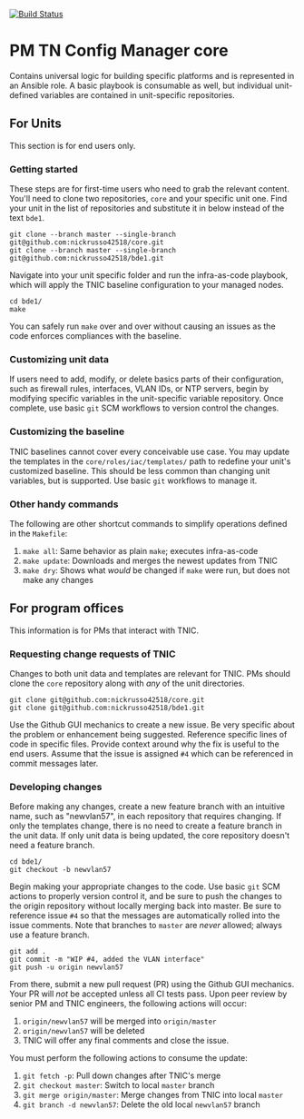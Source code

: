 [![Build Status](https://travis-ci.org/nickrusso42518/core.svg?branch=master)](https://travis-ci.org/nickrusso42518/core)

# PM TN Config Manager core
Contains universal logic for building specific platforms and is
represented in an Ansible role. A basic playbook is consumable as well,
but individual unit-defined variables are contained in unit-specific
repositories.

## For Units
This section is for end users only.

### Getting started
These steps are for first-time users who need to grab the relevant content.
You'll need to clone two repositories, `core` and your specific unit one.
Find your unit in the list of repositories and substitute it in below
instead of the text `bde1`.

```
git clone --branch master --single-branch git@github.com:nickrusso42518/core.git
git clone --branch master --single-branch git@github.com:nickrusso42518/bde1.git
```

Navigate into your unit specific folder and run the infra-as-code playbook,
which will apply the TNIC baseline configuration to your managed nodes.

```
cd bde1/
make
```

You can safely run `make` over and over without causing an issues as the code
enforces compliances with the baseline.

### Customizing unit data
If users need to add, modify, or delete basics parts of their configuration,
such as firewall rules, interfaces, VLAN IDs, or NTP servers, begin by
modifying specific variables in the unit-specific variable repository. Once
complete, use basic `git` SCM workflows to version control the changes.

### Customizing the baseline
TNIC baselines cannot cover every conceivable use case. You may update the
templates in the `core/roles/iac/templates/` path to redefine your unit's
customized baseline. This should be less common than changing unit variables,
but is supported. Use basic `git` workflows to manage it.

### Other handy commands
The following are other shortcut commands to simplify operations defined in
the `Makefile`:

1. `make all`: Same behavior as plain `make`; executes infra-as-code
1. `make update`: Downloads and merges the newest updates from TNIC
2. `make dry`: Shows what *would* be changed if `make` were run, but
   does not make any changes

## For program offices
This information is for PMs that interact with TNIC.

### Requesting change requests of TNIC
Changes to both unit data and templates are relevant for TNIC. PMs should
clone the `core` repository along with *any* of the unit directories.

```
git clone git@github.com:nickrusso42518/core.git
git clone git@github.com:nickrusso42518/bde1.git
```

Use the Github GUI mechanics to create a new issue. Be very specific
about the problem or enhancement being suggested. Reference specific
lines of code in specific files. Provide context around why the fix
is useful to the end users. Assume that the issue is assigned `#4`
which can be referenced in commit messages later.

### Developing changes
Before making any changes, create a new feature branch with an intuitive
name, such as "newvlan57", in each repository that requires changing. If
only the templates change, there is no need to create a feature branch
in the unit data. If only unit data is being updated, the core repository
doesn't need a feature branch.

```
cd bde1/
git checkout -b newvlan57
```

Begin making your appropriate changes to the code. Use basic `git` SCM
actions to properly version control it, and be sure to push the changes
to the origin repository without locally merging back into master. Be
sure to reference issue `#4` so that the messages are automatically
rolled into the issue comments. Note that branches to `master` are
*never* allowed; always use a feature branch.

```
git add .
git commit -m "WIP #4, added the VLAN interface"
git push -u origin newvlan57
```

From there, submit a new pull request (PR) using the Github GUI mechanics.
Your PR will *not* be accepted unless all CI tests pass. Upon peer review
by senior PM and TNIC engineers, the following actions will occur:

1. `origin/newvlan57` will be merged into `origin/master`
2. `origin/newvlan57` will be deleted
3. TNIC will offer any final comments and close the issue.

You must perform the following actions to consume the update:

1. `git fetch -p`: Pull down changes after TNIC's merge
2. `git checkout master`: Switch to local `master` branch
3. `git merge origin/master`: Merge changes from TNIC into local `master`
4. `git branch -d newvlan57`: Delete the old local `newvlan57` branch
